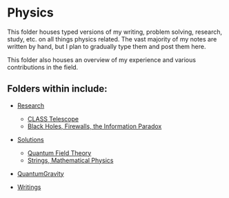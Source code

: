 # Physics
This folder houses typed versions of my writing, problem solving, research, study, etc. on all things physics related. The vast majority of my notes are written by hand, but I plan to gradually type them and post them here. 

This folder also houses an overview of my experience and various contributions in the field.


## Folders within include:

- [Research](https://github.com/johngrahamreynolds/Physics/tree/main/Research)

  - [CLASS Telescope](https://github.com/johngrahamreynolds/Physics/tree/main/Research/CLASSTelescope)
  - [Black Holes, Firewalls, the Information Paradox](https://github.com/johngrahamreynolds/Physics/tree/main/Research/BlackHoles)
- [Solutions](https://github.com/johngrahamreynolds/Physics/tree/main/Solutions)
  - [Quantum Field Theory](https://github.com/johngrahamreynolds/Physics/tree/main/Solutions/QuantumFieldTheory)
  - [Strings, Mathematical Physics](https://github.com/johngrahamreynolds/Physics/tree/main/Solutions/Strings%2CMathematicalPhysics)
- [QuantumGravity](https://github.com/johngrahamreynolds/Physics/tree/main/QuantumGravity)
- [Writings](https://github.com/johngrahamreynolds/Physics/tree/main/Writings)
